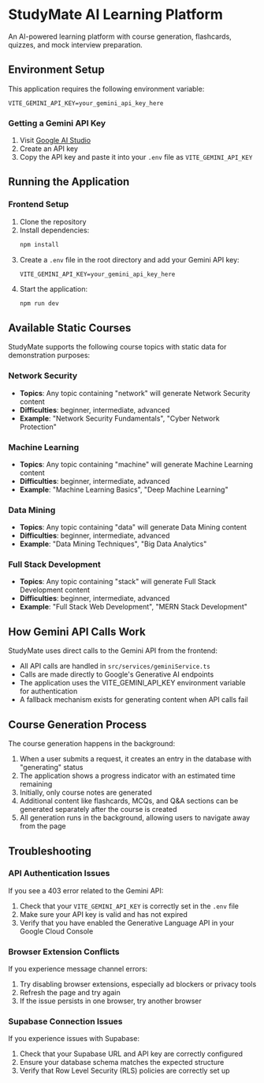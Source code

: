 
# StudyMate AI Learning Platform

An AI-powered learning platform with course generation, flashcards, quizzes, and mock interview preparation.

## Environment Setup

This application requires the following environment variable:

```
VITE_GEMINI_API_KEY=your_gemini_api_key_here
```

### Getting a Gemini API Key

1. Visit [Google AI Studio](https://makersuite.google.com/app/apikey)
2. Create an API key
3. Copy the API key and paste it into your `.env` file as `VITE_GEMINI_API_KEY`

## Running the Application

### Frontend Setup

1. Clone the repository
2. Install dependencies:
   ```bash
   npm install
   ```
3. Create a `.env` file in the root directory and add your Gemini API key:
   ```
   VITE_GEMINI_API_KEY=your_gemini_api_key_here
   ```
4. Start the application:
   ```bash
   npm run dev
   ```

## Available Static Courses

StudyMate supports the following course topics with static data for demonstration purposes:

### Network Security
- **Topics**: Any topic containing "network" will generate Network Security content
- **Difficulties**: beginner, intermediate, advanced
- **Example**: "Network Security Fundamentals", "Cyber Network Protection"

### Machine Learning
- **Topics**: Any topic containing "machine" will generate Machine Learning content
- **Difficulties**: beginner, intermediate, advanced
- **Example**: "Machine Learning Basics", "Deep Machine Learning"

### Data Mining
- **Topics**: Any topic containing "data" will generate Data Mining content
- **Difficulties**: beginner, intermediate, advanced
- **Example**: "Data Mining Techniques", "Big Data Analytics"

### Full Stack Development
- **Topics**: Any topic containing "stack" will generate Full Stack Development content
- **Difficulties**: beginner, intermediate, advanced
- **Example**: "Full Stack Web Development", "MERN Stack Development"

## How Gemini API Calls Work

StudyMate uses direct calls to the Gemini API from the frontend:

- All API calls are handled in `src/services/geminiService.ts`
- Calls are made directly to Google's Generative AI endpoints
- The application uses the VITE_GEMINI_API_KEY environment variable for authentication
- A fallback mechanism exists for generating content when API calls fail

## Course Generation Process

The course generation happens in the background:

1. When a user submits a request, it creates an entry in the database with "generating" status
2. The application shows a progress indicator with an estimated time remaining
3. Initially, only course notes are generated
4. Additional content like flashcards, MCQs, and Q&A sections can be generated separately after the course is created
5. All generation runs in the background, allowing users to navigate away from the page

## Troubleshooting

### API Authentication Issues
If you see a 403 error related to the Gemini API:
1. Check that your `VITE_GEMINI_API_KEY` is correctly set in the `.env` file
2. Make sure your API key is valid and has not expired
3. Verify that you have enabled the Generative Language API in your Google Cloud Console

### Browser Extension Conflicts
If you experience message channel errors:
1. Try disabling browser extensions, especially ad blockers or privacy tools
2. Refresh the page and try again
3. If the issue persists in one browser, try another browser

### Supabase Connection Issues
If you experience issues with Supabase:
1. Check that your Supabase URL and API key are correctly configured
2. Ensure your database schema matches the expected structure
3. Verify that Row Level Security (RLS) policies are correctly set up
